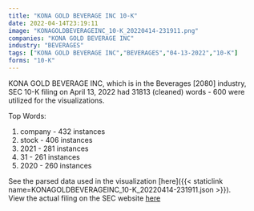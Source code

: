```yaml
---
title: "KONA GOLD BEVERAGE INC 10-K"
date: 2022-04-14T23:19:11
image: "KONAGOLDBEVERAGEINC_10-K_20220414-231911.png"
companies: "KONA GOLD BEVERAGE INC"
industry: "BEVERAGES"
tags: ["KONA GOLD BEVERAGE INC","BEVERAGES","04-13-2022","10-K"]
forms: "10-K"
---
```

KONA GOLD BEVERAGE INC, which is in the Beverages [2080] industry, SEC 10-K filing on April 13, 2022 had 31813 (cleaned) words - 600 were utilized for the visualizations.

Top Words:
1. company - 432 instances
2. stock - 406 instances
3. 2021 - 281 instances
4. 31 - 261 instances
5. 2020 - 260 instances


See the parsed data used in the visualization [here]({{< staticlink name=KONAGOLDBEVERAGEINC_10-K_20220414-231911.json >}}).  
View the actual filing on the SEC website [here](https://www.sec.gov/Archives/edgar/data/1802546/0001493152-22-009739.txt)